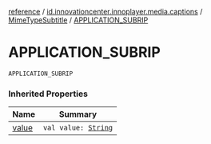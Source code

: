 [reference](../../index.md) / [id.innovationcenter.innoplayer.media.captions](../index.md) / [MimeTypeSubtitle](index.md) / [APPLICATION_SUBRIP](./-a-p-p-l-i-c-a-t-i-o-n_-s-u-b-r-i-p.md)

# APPLICATION_SUBRIP

`APPLICATION_SUBRIP`

### Inherited Properties

| Name | Summary |
|---|---|
| [value](value.md) | `val value: `[`String`](https://kotlinlang.org/api/latest/jvm/stdlib/kotlin/-string/index.html) |
